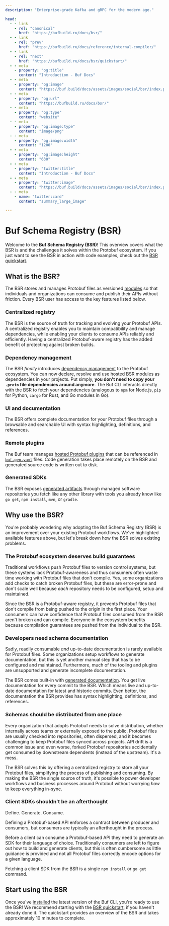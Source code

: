 ```yaml
---
description: "Enterprise-grade Kafka and gRPC for the modern age."

head:
  - - link
    - rel: "canonical"
      href: "https://bufbuild.ru/docs/bsr/"
  - - link
    - rel: "prev"
      href: "https://bufbuild.ru/docs/reference/internal-compiler/"
  - - link
    - rel: "next"
      href: "https://bufbuild.ru/docs/bsr/quickstart/"
  - - meta
    - property: "og:title"
      content: "Introduction - Buf Docs"
  - - meta
    - property: "og:image"
      content: "https://buf.build/docs/assets/images/social/bsr/index.png"
  - - meta
    - property: "og:url"
      content: "https://bufbuild.ru/docs/bsr/"
  - - meta
    - property: "og:type"
      content: "website"
  - - meta
    - property: "og:image:type"
      content: "image/png"
  - - meta
    - property: "og:image:width"
      content: "1200"
  - - meta
    - property: "og:image:height"
      content: "630"
  - - meta
    - property: "twitter:title"
      content: "Introduction - Buf Docs"
  - - meta
    - property: "twitter:image"
      content: "https://buf.build/docs/assets/images/social/bsr/index.png"
  - - meta
    - name: "twitter:card"
      content: "summary_large_image"

---
```


# Buf Schema Registry (BSR)

Welcome to the **Buf Schema Registry (BSR)**! This overview covers what the BSR is and the challenges it solves within the Protobuf ecosystem. If you just want to see the BSR in action with code examples, check out the [BSR quickstart](quickstart/).

## What is the BSR?

The BSR stores and manages Protobuf files as versioned [modules](../cli/modules-workspaces/) so that individuals and organizations can consume and publish their APIs without friction. Every BSR user has access to the key features listed below.

### Centralized registry

The BSR is the source of truth for tracking and evolving your Protobuf APIs. A centralized registry enables you to maintain compatibility and manage dependencies, while enabling your clients to consume APIs reliably and efficiently. Having a centralized Protobuf-aware registry has the added benefit of protecting against broken builds.

### Dependency management

The BSR _finally_ introduces [dependency management](module/dependency-management/) to the Protobuf ecosystem. You can now declare, resolve and use hosted BSR modules as dependencies in your projects. Put simply, **you don't need to copy your `.proto` file dependencies around anymore**. The Buf CLI interacts directly with the BSR to fetch your dependencies (analogous to `npm` for Node.js, `pip` for Python, `cargo` for Rust, and Go modules in Go).

### UI and documentation

The BSR offers complete documentation for your Protobuf files through a browsable and searchable UI with syntax highlighting, definitions, and references.

### Remote plugins

The Buf team manages [hosted Protobuf plugins](remote-plugins/) that can be referenced in [`buf.gen.yaml`](../configuration/v2/buf-gen-yaml/#plugins) files. Code generation takes place remotely on the BSR and generated source code is written out to disk.

### Generated SDKs

The BSR exposes [generated artifacts](generated-sdks/) through managed software repositories you fetch like any other library with tools you already know like `go get`, `npm install`, `mvn`, or `gradle`.

## Why use the BSR?

You're probably wondering why adopting the Buf Schema Registry (BSR) is an improvement over your existing Protobuf workflows. We've highlighted available features above, but let's break down how the BSR solves existing problems.

### The Protobuf ecosystem deserves build guarantees

Traditional workflows push Protobuf files to version control systems, but these systems lack Protobuf-awareness and thus consumers often waste time working with Protobuf files that don't compile. Yes, some organizations add checks to catch broken Protobuf files, but these are error-prone and don't scale well because _each_ repository needs to be configured, setup and maintained.

Since the BSR is a Protobuf-aware registry, it prevents Protobuf files that don't compile from being pushed to the origin in the first place. Your consumers can have confidence that Protobuf files consumed from the BSR aren't broken and can compile. Everyone in the ecosystem benefits because compilation guarantees are pushed from the individual to the BSR.

### Developers need schema documentation

Sadly, readily consumable _and_ up-to-date documentation is rarely available for Protobuf files. Some organizations setup workflows to generate documentation, but this is yet another manual step that has to be configured and maintained. Furthermore, much of the tooling and plugins are unsupported and generate incomplete documentation.

The BSR comes built-in with [generated documentation](documentation/). You get live documentation for every commit to the BSR. Which means live and up-to-date documentation for latest and historic commits. Even better, the documentation the BSR provides has syntax highlighting, definitions, and references.

### Schemas should be distributed from one place

Every organization that adopts Protobuf needs to solve distribution, whether internally across teams or externally exposed to the public. Protobuf files are usually checked into repositories, often dispersed, and it becomes challenging to keep Protobuf files synced across projects. API drift is a common issue and even worse, forked Protobuf repositories accidentally get consumed by downstream dependents (instead of the upstream). It's a mess.

The BSR solves this by offering a centralized registry to store all your Protobuf files, simplifying the process of publishing and consuming. By making the BSR the single source of truth, it's possible to power developer workflows and business processes around Protobuf without worrying _how_ to keep everything in-sync.

### Client SDKs shouldn't be an afterthought

Define. Generate. Consume.

Defining a Protobuf-based API enforces a contract between producer and consumers, but consumers are typically an afterthought in the process.

Before a client can consume a Protobuf-based API they need to generate an SDK for their language of choice. Traditionally consumers are left to figure out how to build and generate clients, but this is often cumbersome as little guidance is provided and not all Protobuf files correctly encode options for a given language.

Fetching a client SDK from the BSR is a single `npm install` or `go get` command.

## Start using the BSR

Once you've [installed](../cli/installation/) the latest version of the Buf CLI, you're ready to use the BSR! We recommend starting with the [BSR quickstart](quickstart/), if you haven't already done it. The quickstart provides an overview of the BSR and takes approximately 10 minutes to complete.
